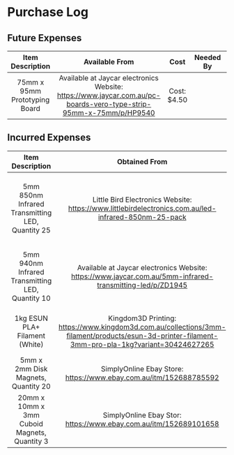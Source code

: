 # Purchase Log

## Future Expenses
| Item Description | Available From | Cost  | Needed By | Microgrant Approved | Date Approved |
| :---: | :---: | :---: | :---: | :---: | :---: |
| 75mm x 95mm Prototyping Board | Available at Jaycar electronics Website: https://www.jaycar.com.au/pc-boards-vero-type-strip-95mm-x-75mm/p/HP9540 | Cost: $4.50 | | Yes | 27/8/18 |




## Incurred Expenses
| Item Description | Obtained From |  Date Obtained  | Cost | Microgrant Approved | Date Approved | Reimbused?  |
| :---: | :---: | :---: | :---: | :---: | :---: | :---: |
| 5mm 850nm Infrared Transmitting LED, Quantity 25  | Little Bird Electronics Website: https://www.littlebirdelectronics.com.au/led-infrared-850nm-25-pack  | | Cost $12.29 for 25 pack, Postage $9.40, Total $21.69  | Yes | 27/8/18 | No  |
| 5mm 940nm Infrared Transmitting LED, Quantity 10  | Available at Jaycar electronics Website: https://www.jaycar.com.au/5mm-infrared-transmitting-led/p/ZD1945 | | Cost: $1.35 (for quantity 10-24), total $13.50  | Yes | 27/8/18 | No  |
| 1kg ESUN PLA+ Filament (White) | Kingdom3D Printing: https://www.kingdom3d.com.au/collections/3mm-filament/products/esun-3d-printer-filament-3mm-pro-pla-1kg?variant=30424627265 | 7/09/2018 | $24.90, $8.90 Postage, Total $33.80  | TBD | TBD | No |
| 5mm x 2mm Disk Magnets, Quantity 20 | SimplyOnline Ebay Store: https://www.ebay.com.au/itm/152688785592 | 27/08/2018 | $3.85 | TBD | TBD | No |
| 20mm x 10mm x 3mm Cuboid Magnets, Quantity 3 | SimplyOnline Ebay Stor: https://www.ebay.com.au/itm/152689101658 | 17/09/2018 | $4.50 | TBD | TBD | No |
